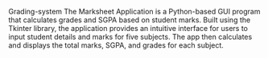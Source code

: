 Grading-system
The Marksheet Application is a Python-based GUI program that calculates grades and SGPA based on student marks. Built using the Tkinter library, the application provides an intuitive interface for users to input student details and marks for five subjects. The app then calculates and displays the total marks, SGPA, and grades for each subject.
